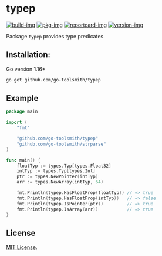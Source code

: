 # typep

[![build-img]][build-url]
[![pkg-img]][pkg-url]
[![reportcard-img]][reportcard-url]
[![version-img]][version-url]

Package `typep` provides type predicates.

## Installation:

Go version 1.16+

```bash
go get github.com/go-toolsmith/typep
```

## Example

```go
package main

import (
	"fmt"

	"github.com/go-toolsmith/typep"
	"github.com/go-toolsmith/strparse"
)

func main() {
	floatTyp := types.Typ[types.Float32]
	intTyp := types.Typ[types.Int]
	ptr := types.NewPointer(intTyp)
	arr := types.NewArray(intTyp, 64)

	fmt.Println(typep.HasFloatProp(floatTyp)) // => true
	fmt.Println(typep.HasFloatProp(intTyp))   // => false
	fmt.Println(typep.IsPointer(ptr))         // => true
	fmt.Println(typep.IsArray(arr))           // => true
}
```

## License

[MIT License](LICENSE).

[build-img]: https://github.com/go-toolsmith/typep/workflows/build/badge.svg
[build-url]: https://github.com/go-toolsmith/typep/actions
[pkg-img]: https://pkg.go.dev/badge/go-toolsmith/typep
[pkg-url]: https://pkg.go.dev/github.com/go-toolsmith/typep
[reportcard-img]: https://goreportcard.com/badge/go-toolsmith/typep
[reportcard-url]: https://goreportcard.com/report/go-toolsmith/typep
[version-img]: https://img.shields.io/github/v/release/go-toolsmith/typep
[version-url]: https://github.com/go-toolsmith/typep/releases

